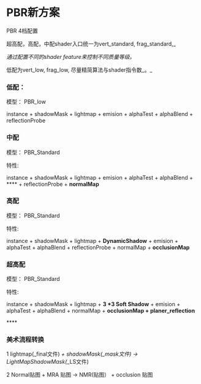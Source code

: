# PBR新方案



PBR 4档配置

超高配，高配，中配shader入口统一为vert_standard, frag\_standard,_

_通过配置不同的shader feature来控制不同质量等级。_

低配为vert\_low, frag\_low, 尽量精简算法与shader指令数_。_

### 低配：

模型： PBR\_low

instance + shadowMask + lightmap + emision + alphaTest + alphaBlend + reflectionProbe

### 中配

模型： PBR\_Standard

特性:

instance + shadowMask + lightmap + emision + alphaTest + alphaBlend + **** + reflectionProbe + **normalMap**

### 高配

模型： PBR\_Standard

特性:

instance + shadowMask + lightmap  + **DynamicShadow** + emision + alphaTest + alphaBlend  + reflectionProbe + normalMap + **occlusionMap**

### 超高配

模型： PBR\_Standard

特性:

instance + shadowMask + lightmap  + **3 \*3 Soft Shadow**  + emision + alphaTest + alphaBlend + normalMap + **occlusionMap + planer\_reflection** 

\*\*\*\*

### 美术流程转换

1 lightmap\(\_final文件\) _+ shadowMask\(\_mask文件\) -&gt; LightMapShadowMask\(_\_LS文件\)

2 Normal贴图 + MRA 贴图 -&gt; NMR\(贴图） + occlusion 贴图








